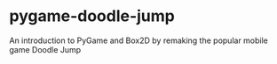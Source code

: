 # pygame-doodle-jump
An introduction to PyGame and Box2D by remaking the popular mobile game Doodle Jump
